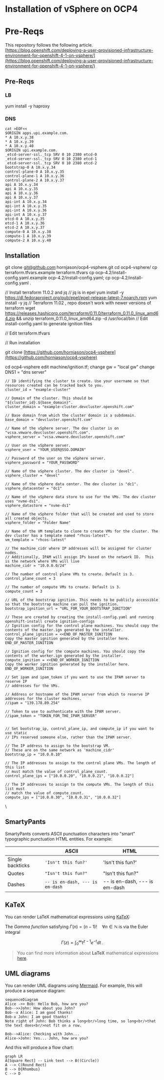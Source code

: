 # Installation of vSphere on OCP4
# Pre-Reqs
This repository follows the following article.
[https://blog.openshift.com/deploying-a-user-provisioned-infrastructure-environment-for-openshift-4-1-on-vsphere/](https://blog.openshift.com/deploying-a-user-provisioned-infrastructure-environment-for-openshift-4-1-on-vsphere/)

## Pre-Reqs
### LB
yum install -y haproxy

### DNS

    cat >EOF<<
    $ORIGIN apps.upi.example.com. 
    * A 10.x.y.38 
    * A 10.x.y.39 
    * A 10.x.y.40 
    $ORIGIN upi.example.com. 
    _etcd-server-ssl._tcp SRV 0 10 2380 etcd-0 
    _etcd-server-ssl._tcp SRV 0 10 2380 etcd-1 
    _etcd-server-ssl._tcp SRV 0 10 2380 etcd-2 
    bootstrap-0 A 10.x.y.34 
    control-plane-0 A 10.x.y.35 
    control-plane-1 A 10.x.y.36 
    control-plane-2 A 10.x.y.37 
    api A 10.x.y.34 
    api A 10.x.y.35 
    api A 10.x.y.36 
    api A 10.x.y.37 
    api-int A 10.x.y.34
    api-int A 10.x.y.35
    api-int A 10.x.y.36 
    api-int A 10.x.y.37 
    etcd-0 A 10.x.y.35 
    etcd-1 A 10.x.y.36 
    etcd-2 A 10.x.y.37 
    compute-0 A 10.x.y.38 
    compute-1 A 10.x.y.39 
    compute-2 A 10.x.y.40

## Installation
git clone git@github.com:hornjason/ocp4-vsphere.git
cd ocp4-vsphere/
cp terraform.tfvars.example terraform.tfvars
cp ocp-4.2/install-config.yaml.example  ocp-4.2/install-config.yaml; cp ocp-4.2/install-config.yaml .

// Install terraform 11.0.2 and jq
// jq is in epel 
yum install -y https://dl.fedoraproject.org/pub/epel/epel-release-latest-7.noarch.rpm
yum install -y jq
// Terraform 11.02 , repo doesn't work with newer versions of terraform
wget https://releases.hashicorp.com/terraform/0.11.0/terraform_0.11.0_linux_amd64.zip && unzip terraform_0.11.0_linux_amd64.zip -d /usr/local/bin
// Edit install-config.yaml to generate ignition files

// Edit terraform.tfvars

// Run installation




git clone [https://github.com/hornjason/ocp4-vsphere](https://github.com/hornjason/ocp4-vsphere)

cd ocp4-vsphere
edit machine/ignition.tf;
change gw = "local gw"
change DNS1 = "dns server"


    // ID identifying the cluster to create. Use your username so that resources created can be tracked back to you.
    cluster_id = "example-cluster"
    
    // Domain of the cluster. This should be "${cluster_id}.${base_domain}".
    cluster_domain = "example-cluster.devcluster.openshift.com"
    
    // Base domain from which the cluster domain is a subdomain.
    base_domain = "devcluster.openshift.com"
    
    // Name of the vSphere server. The dev cluster is on "vcsa.vmware.devcluster.openshift.com".
    vsphere_server = "vcsa.vmware.devcluster.openshift.com"
    
    // User on the vSphere server.
    vsphere_user = "YOUR_USER@SSO.DOMAIN"
    
    // Password of the user on the vSphere server.
    vsphere_password = "YOUR_PASSWORD"
    
    // Name of the vSphere cluster. The dev cluster is "devel".
    vsphere_cluster = "devel"
    
    // Name of the vSphere data center. The dev cluster is "dc1".
    vsphere_datacenter = "dc1"
    
    // Name of the vSphere data store to use for the VMs. The dev cluster uses "nvme-ds1".
    vsphere_datastore = "nvme-ds1"
    
    // Name of the vSphere folder that will be created and used to store all created objects.
    vsphere_folder = "Folder Name"
    
    // Name of the VM template to clone to create VMs for the cluster. The dev cluster has a template named "rhcos-latest".
    vm_template = "rhcos-latest"
    
    // The machine_cidr where IP addresses will be assigned for cluster nodes.
    // Additionally, IPAM will assign IPs based on the network ID.  This is the network where VMs will live
    machine_cidr = "10.0.0.0/24"
    
    // The number of control plane VMs to create. Default is 3.
    control_plane_count = 3
    
    // The number of compute VMs to create. Default is 3.
    compute_count = 3
    
    // URL of the bootstrap ignition. This needs to be publicly accessible so that the bootstrap machine can pull the ignition.
    bootstrap_ignition_url = "URL_FOR_YOUR_BOOTSTRAP_IGNITION"
    
    // These are created by creating the install-config.yaml and running openshift-install create ignition-configs
    // Ignition config for the control plane machines. You should copy the contents of the master.ign generated by the installer.
    control_plane_ignition = <<END_OF_MASTER_IGNITION
    Copy the master ignition generated by the installer here.
    END_OF_MASTER_IGNITION
    
    // Ignition config for the compute machines. You should copy the contents of the worker.ign generated by the installer.
    compute_ignition = <<END_OF_WORKER_IGNITION
    Copy the worker ignition generated by the installer here.
    END_OF_WORKER_IGNITION
    
    // Set ipam and ipam_token if you want to use the IPAM server to reserve IP
    // addresses for the VMs.
    
    // Address or hostname of the IPAM server from which to reserve IP addresses for the cluster machines.
    //ipam = "139.178.89.254"
    
    // Token to use to authenticate with the IPAM server.
    //ipam_token = "TOKEN_FOR_THE_IPAM_SERVER"
    
    
    // Set bootstrap_ip, control_plane_ip, and compute_ip if you want to use static
    // IPs reserved someone else, rather than the IPAM server.
    
    // The IP address to assign to the bootstrap VM.
    // These are on the same network as 'machine_cidr'
    bootstrap_ip = "10.0.0.10"
    
    // The IP addresses to assign to the control plane VMs. The length of this list
    // must match the value of control_plane_count.
    control_plane_ips = ["10.0.0.20", "10.0.0.21", "10.0.0.22"]
    
    // The IP addresses to assign to the compute VMs. The length of this list must
    // match the value of compute_count.
    compute_ips = ["10.0.0.30", "10.0.0.31", "10.0.0.32"]

\
## SmartyPants

SmartyPants converts ASCII punctuation characters into "smart" typographic punctuation HTML entities. For example:

|                |ASCII                          |HTML                         |
|----------------|-------------------------------|-----------------------------|
|Single backticks|`'Isn't this fun?'`            |'Isn't this fun?'            |
|Quotes          |`"Isn't this fun?"`            |"Isn't this fun?"            |
|Dashes          |`-- is en-dash, --- is em-dash`|-- is en-dash, --- is em-dash|


## KaTeX

You can render LaTeX mathematical expressions using [KaTeX](https://khan.github.io/KaTeX/):

The *Gamma function* satisfying $\Gamma(n) = (n-1)!\quad\forall n\in\mathbb N$ is via the Euler integral

$$
\Gamma(z) = \int_0^\infty t^{z-1}e^{-t}dt\,.
$$

> You can find more information about **LaTeX** mathematical expressions [here](http://meta.math.stackexchange.com/questions/5020/mathjax-basic-tutorial-and-quick-reference).


## UML diagrams

You can render UML diagrams using [Mermaid](https://mermaidjs.github.io/). For example, this will produce a sequence diagram:

```mermaid
sequenceDiagram
Alice ->> Bob: Hello Bob, how are you?
Bob-->>John: How about you John?
Bob--x Alice: I am good thanks!
Bob-x John: I am good thanks!
Note right of John: Bob thinks a long<br/>long time, so long<br/>that the text does<br/>not fit on a row.

Bob-->Alice: Checking with John...
Alice->John: Yes... John, how are you?
```

And this will produce a flow chart:

```mermaid
graph LR
A[Square Rect] -- Link text --> B((Circle))
A --> C(Round Rect)
B --> D{Rhombus}
C --> D
```

<!--stackedit_data:
eyJoaXN0b3J5IjpbMTQyMjU0NDk1OCwxOTExMjgwMDI1LDQ5Mz
Y3MTgwNiwtNTY5MjI4MTc5LDQ0MDUzMjcwXX0=
-->